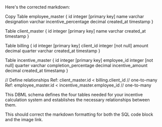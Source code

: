 Here's the corrected markdown:

Copy
Table employee_master {
  id integer [primary key]
  name varchar
  designation varchar
  incentive_percentage decimal
  created_at timestamp
}

Table client_master {
  id integer [primary key]
  name varchar
  created_at timestamp
}

Table billing {
  id integer [primary key]
  client_id integer [not null]
  amount decimal
  quarter varchar
  created_at timestamp
}

Table incentive_master {
  id integer [primary key]
  employee_id integer [not null]
  quarter varchar
  completion_percentage decimal
  incentive_amount decimal
  created_at timestamp
}

// Define relationships
Ref: client_master.id < billing.client_id // one-to-many
Ref: employee_master.id < incentive_master.employee_id // one-to-many

This DBML schema defines the four tables needed for your incentive calculation system and establishes the necessary relationships between them.

This should correct the markdown formatting for both the SQL code block and the image link.
